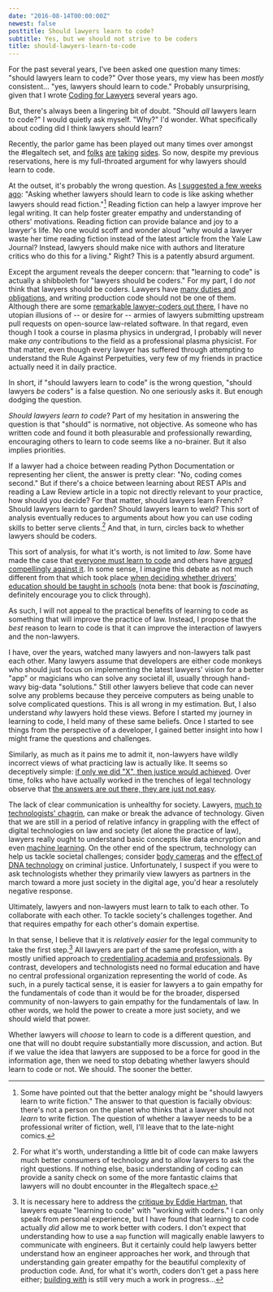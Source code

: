 ```yaml
---
date: "2016-08-14T00:00:00Z"
newest: false
posttitle: Should lawyers learn to code?
subtitle: Yes, but we should not strive to be coders
title: should-lawyers-learn-to-code
---
```


For the past several years, I've been asked one question many times: "should lawyers learn to code?" Over those years, my view has been _mostly_ consistent... "yes, lawyers should learn to code." Probably unsurprising, given that I wrote [Coding for Lawyers](http://codingforlawyers.com) several years ago.

But, there's always been a lingering bit of doubt. "Should *all* lawyers learn to code?" I would quietly ask myself. "Why?" I'd wonder. What specifically about coding did I think lawyers should learn?

Recently, the parlor game has been played out many times over amongst the #legaltech set, and [folks](http://www2.law.temple.edu/10q/should-lawyers-learn-to-code/) [are](http://abovethelaw.com/2015/06/should-you-leave-law-and-learn-to-code-a-conversation-with-lawyer-turned-programmer-will-ha/) [taking](http://www.coderslexicon.com/why-everyone-should-not-learn-to-code/) [sides](https://twitter.com/rightbrainlaw/status/753998038092382208). So now, despite my previous reservations, here is my full-throated argument for why lawyers should learn to code.

<!--break-->

At the outset, it's probably the wrong question. As [I suggested a few weeks ago](https://twitter.com/vdavez/status/754311918266048512): "Asking whether lawyers should learn to code is like asking whether lawyers should read fiction."[^1] Reading fiction can help a lawyer improve her legal writing. It can help foster greater empathy and understanding of others' motivations. Reading fiction can provide balance and joy to a lawyer's life. No one would scoff and wonder aloud "why would a lawyer waste her time reading fiction instead of the latest article from the Yale Law Journal? Instead, lawyers should make nice with authors and literature critics who do this for a living." Right? This is a patently absurd argument.

Except the argument reveals the deeper concern: that "learning to code" is actually a shibboleth for "lawyers should be coders." For my part, I do *not* think that lawyers should be coders. Lawyers have [many duties and obligations](http://www.americanbar.org/groups/professional_responsibility/publications/model_rules_of_professional_conduct/model_rules_of_professional_conduct_preamble_scope.html), and writing production code should not be one of them. Although there are some [remarkable lawyer-coders out there](https://github.com/dpp/lawyersongithub/blob/master/index.md), I have no utopian illusions of -- or desire for -- armies of lawyers submitting upstream pull requests on open-source law-related software. In that regard, even though I took a course in plasma physics in undergrad, I probably will never make *any* contributions to the field as a professional plasma physicist. For that matter, even though every lawyer has suffered through attempting to understand the Rule Against Perpetuities, very few of my friends in practice actually need it in daily practice.

In short, if "should lawyers learn to code" is the wrong question, "should lawyers *be* coders" is a false question. No one seriously asks it. But enough dodging the question.

*Should lawyers learn to code*? Part of my hesitation in answering the question is that "should" is normative, not objective. As someone who has written code and found it both pleasurable and professionally rewarding, encouraging others to learn to code seems like a no-brainer. But it also implies priorities.

If a lawyer had a choice between reading Python Documentation or representing her client, the answer is pretty clear: "No, coding comes second." But if there's a choice between learning about REST APIs and reading a Law Review article in a topic not directly relevant to your practice, how should you decide? For that matter, should lawyers learn French? Should lawyers learn to garden? Should lawyers learn to weld? This sort of analysis eventually reduces to arguments about how you can use coding skills to better serve clients.[^2] And that, in turn, circles back to whether lawyers should be coders.

This sort of analysis, for what it's worth, is not limited to _law_. Some have made the case that [everyone must learn to code](http://blogs.wsj.com/experts/2014/10/27/why-all-employees-must-learn-to-code/) and others have [argued compellingly against it](http://www.slate.com/articles/technology/future_tense/2013/08/everybody_does_not_need_to_learn_to_code.html). In some sense, I imagine this debate as not much different from that which took place [when deciding whether drivers' education should be taught in schools](http://files.eric.ed.gov/fulltext/ED123348.pdf) (nota bene: that book is _fascinating_, definitely encourage you to click through).

As such, I will not appeal to the practical benefits of learning to code as something that will improve the practice of law. Instead, I propose that the _best_ reason to learn to code is that it can improve the interaction of lawyers and the non-lawyers.

I have, over the years, watched many lawyers and non-lawyers talk past each other. Many lawyers assume that developers are either code monkeys who should just focus on implementing the latest lawyers' vision for a better "app" or magicians who can solve any societal ill, usually through hand-wavy big-data "solutions." Still other lawyers believe that code can never solve any problems because they perceive computers as being unable to solve complicated questions. This is all wrong in my estimation. But, I also understand _why_ lawyers hold these views. Before I started my journey in learning to code, I held many of these same beliefs. Once I started to see things from the perspective of a developer, I gained better insight into how I might frame the questions and challenges.

Similarly, as much as it pains me to admit it, non-lawyers have wildly incorrect views of what practicing law is actually like. It seems so deceptively simple: [if only we did "X", then justice would achieved](https://medium.com/@joshuatauberer/so-you-want-to-reform-democracy-7f3b1ef10597#.ylx0yqtji). Over time, folks who have actually worked in the trenches of legal technology observe that [the answers are out there, they are just not easy](http://krues8dr.com/blog/2016/08/01/what-i-wish-i-had-known-about-decoding-the-law/).

The lack of clear communication is unhealthy for society. Lawyers, [much to technologists' chagrin](http://parkerhiggins.net/2014/04/the-supreme-courts-real-technology-problem/), can make or break the advance of technology. Given that we are still in a period of relative infancy in grappling with the effect of digital technologies on law and society (let alone the practice of law), lawyers really ought to understand basic concepts like data encryption and even [machine learning](http://poseidon01.ssrn.com/delivery.php?ID=304031003022084004009113066008098092100062053015068020110121118088004081072069113100121033016010020011028025109123067115116076117006094054007088017013086090069101066045024017093005087012099087066110126069018116086126101102068100123091100102127105088&EXT=pdf). On the other end of the spectrum, technology can help us tackle societal challenges; consider [body cameras](https://www.justice.gov/iso/opa/resources/472014912134715246869.pdf) and the [effect of DNA technology](https://www.justice.gov/ag/advancing-justice-through-dna-technology-using-dna-solve-crimes) on criminal justice. Unfortunately, I suspect if you were to ask technologists whether they primarily view lawyers as partners in the march toward a more just society in the digital age, you'd hear a resolutely negative response.

Ultimately, lawyers and non-lawyers must learn to talk to each other. To collaborate with each other. To tackle society's challenges together. And that requires empathy for each other's domain expertise.

In that sense, I believe that it is _relatively easier_ for the legal community to take the first step.[^3] All lawyers are part of the same profession, with a mostly unified approach to [credentialing academia and professionals](http://apps.americanbar.org/legaled/section/about.html). By contrast, developers and technologists need no formal education and have no central professional organization representing the world of code. As such, in a purely tactical sense, it is easier for lawyers a to gain empathy for the fundamentals of code than it would be for the broader, dispersed community of non-lawyers to gain empathy for the fundamentals of law. In other words, we hold the power to create a more just society, and we should wield that power.

Whether lawyers will _choose_ to learn to code is a different question, and one that will no doubt require substantially more discussion, and action. But if we value the idea that lawyers are supposed to be a force for good in the information age, then we need to stop debating whether lawyers should learn to code or not. We should. The sooner the better.


[^1]: Some have pointed out that the better analogy might be "should lawyers learn to write fiction." The answer to that question is facially obvious: there's not a person on the planet who thinks that a lawyer should not _learn_ to write fiction. The question of whether a lawyer needs to be a professional writer of fiction, well, I'll leave that to the late-night comics.

[^2]: For what it's worth, understanding a little bit of code can make lawyers much better consumers of technology and to allow lawyers to ask the right questions. If nothing else, basic understanding of coding can provide a sanity check on some of the more fantastic claims that lawyers will no doubt encounter in the #legaltech space.

[^3]: It is necessary here to address the [critique by Eddie Hartman](https://twitter.com/EddieRHartman/status/764292230580310016), that lawyers equate "learning to code" with "working with coders." I can only speak from personal experience, but I have found that learning to code actually _did_ allow me to work better with coders. I don't expect that understanding how to use a `map` function will magically enable lawyers to communicate with engineers. But it certainly could help lawyers better understand how an engineer approaches her work, and through that understanding gain greater empathy for the beautiful complexity of production code. And, for what it's worth, coders don't get a pass here either; [building with](http://www.buildwith.org/) is still very much a work in progress...
